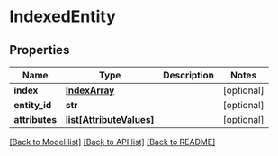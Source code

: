 # IndexedEntity

## Properties

| Name           | Type                                            | Description | Notes      |
| -------------- | ----------------------------------------------- | ----------- | ---------- |
| **index**      | [**IndexArray**](IndexArray.md)                 |             | [optional] |
| **entity_id**  | **str**                                         |             | [optional] |
| **attributes** | [**list[AttributeValues]**](AttributeValues.md) |             | [optional] |

[[Back to Model list]](../README.md#documentation-for-models)
[[Back to API list]](../README.md#documentation-for-api-endpoints)
[[Back to README]](../README.md)
